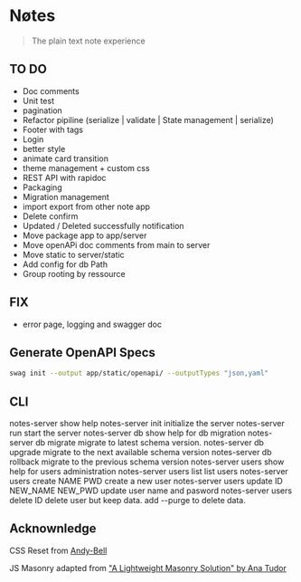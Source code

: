# Nøtes

> The plain text note experience

## TO DO

- Doc comments
- Unit test
- pagination
- Refactor pipiline (serialize | validate | State management | serialize)
- Footer with tags
- Login
- better style
- animate card transition
- theme management + custom css
- REST API with rapidoc
- Packaging
- Migration management
- import export from other note app
- Delete confirm
- Updated / Deleted successfully notification
- Move package app to app/server 
- Move openAPi doc comments from main to server
- Move static to server/static
- Add config for db Path
- Group rooting by ressource

## FIX 
 
 - error page, logging and swagger doc

## Generate OpenAPI Specs

```bash
swag init --output app/static/openapi/ --outputTypes "json,yaml"
```

## CLI 

notes-server                                    show help
notes-server init                               initialize the server
notes-server run                                start the server
notes-server db                                 show help for db migration
notes-server db migrate                         migrate to latest schema version.
notes-server db upgrade                         migrate to the next available schema version
notes-server db rollback                        migrate to the previous schema version
notes-server users                              show help for users administration
notes-server users list                         list users
notes-server users create NAME PWD              create a new user
notes-server users update ID NEW_NAME NEW_PWD   update user name and pasword
notes-server users delete ID                    delete user but keep data. add --purge to delete data.


## Acknownledge

CSS Reset from [Andy-Bell](https://andy-bell.co.uk/a-more-modern-css-reset/)

JS Masonry adapted from ["A Lightweight Masonry Solution" by  Ana Tudor](https://css-tricks.com/a-lightweight-masonry-solution/) 
